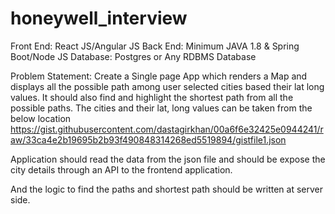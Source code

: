 ﻿# honeywell_interview

Front End: React JS/Angular JS
Back End: Minimum JAVA 1.8 & Spring Boot/Node JS
Database: Postgres or Any RDBMS Database
 
Problem Statement:
Create a Single page App which renders a Map and displays all the possible path among user selected cities based their lat long values. 
It should also find and highlight the shortest path from all the possible paths. The cities and their lat, long values can be taken from the below location
https://gist.githubusercontent.com/dastagirkhan/00a6f6e32425e0944241/raw/33ca4e2b19695b2b93f490848314268ed5519894/gistfile1.json
 
Application should read the data from the json file and should be expose the city details through an API to the frontend application. 

And the logic to find the paths and shortest path should be written at server side.
